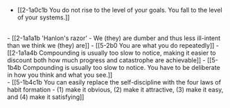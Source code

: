 - [[2-1a0c1b You do not rise to the level of your goals. You fall to the level of your systems.]]
<br>
- [[2-1a1a1b 'Hanlon's razor' - We (they) are dumber and thus less ill-intent than we think we (they) are]]
- [[5-2b0 You are what you do repeatedly]]
- [[2-1a1a4b Compounding is usually too slow to notice, making it easier to discount both how much progress and catastrophe are achievable]]
- [[5-1b4b Compounding is usually too slow to notice. You have to be deliberate in how you think and what you see.]]
<br>
- [[5-1b4c1b You can easily replace the self-discipline with the four laws of habit formation - (1) make it obvious, (2) make it attractive, (3) make it easy, and (4) make it satisfying]]
